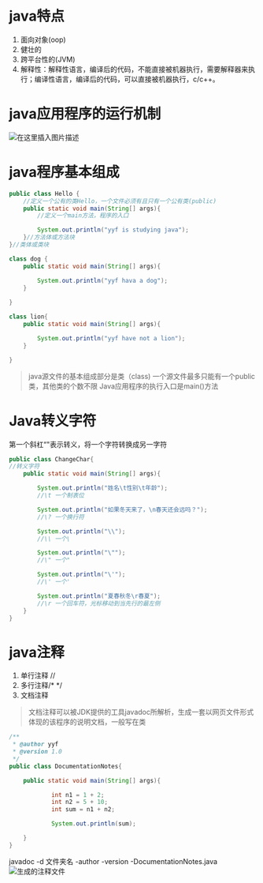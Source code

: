 # java特点
1.	面向对象(oop)
2.	健壮的
3.	跨平台性的(JVM)
4.	解释性：解释性语言，编译后的代码，不能直接被机器执行，需要解释器来执行；编译性语言，编译后的代码，可以直接被机器执行，c/c++。
# java应用程序的运行机制
![在这里插入图片描述](https://img-blog.csdnimg.cn/f4febe07d96d4f3dbc13d4d3e6557376.jpeg#pic_center)
# java程序基本组成

```java
public class Hello {
	//定义一个公有的类Hello，一个文件必须有且只有一个公有类(public)
	public static void main(String[] args){
		//定义一个main方法，程序的入口

		System.out.println("yyf is studying java");
	}//方法体或方法块
}//类体或类块

class dog {
	public static void main(String[] args){

		System.out.println("yyf hava a dog");
	}
	
}

class lion{
	public static void main(String[] args){

		System.out.println("yyf have not a lion");
	}

}
```
> java源文件的基本组成部分是类（class)
> 一个源文件最多只能有一个public类，其他类的个数不限
> Java应用程序的执行入口是main()方法
# Java转义字符
第一个斜杠“\"表示转义，将一个字符转换成另一字符

```java
public class ChangeChar{
//转义字符
	public static void main(String[] args){

		System.out.println("姓名\t性别\t年龄");
		//\t 一个制表位

		System.out.println("如果冬天来了，\n春天还会远吗？");
		//\? 一个换行符

		System.out.println("\\");
		//\\ 一个\

		System.out.println("\"");
		//\" 一个"

		System.out.println("\'");
		//\' 一个'

		System.out.println("夏春秋冬\r春夏");
		//\r 一个回车符，光标移动到当先行的最左侧
	}
}
```
# java注释
1.	单行注释 //
2.	多行注释/* */
3.	文档注释
> 文档注释可以被JDK提供的工具javadoc所解析，生成一套以网页文件形式体现的该程序的说明文档，一般写在类

```java
/**
 * @author yyf
 * @version 1.0
 */
public class DocumentationNotes{

	public static void main(String[] args){

			int n1 = 1 + 2;
			int n2 = 5 + 10;
			int sum = n1 + n2;

			System.out.println(sum);

	}
}
```
javadoc -d 文件夹名 -author -version -DocumentationNotes.java
![生成的注释文件](https://img-blog.csdnimg.cn/c44c4b2bcdb045d29c9a74f2fce5cbb5.png#pic_center)
